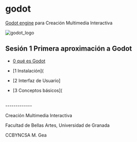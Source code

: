 # godot

[Godot engine](https://godotengine.org/)  para Creación Multimedia Interactiva 

![godot_logo](https://kidscancode.org/godot_recipes/3.x/img/godot3_logo.png?width=50)




## Sesión 1 Primera aproximación a Godot 

* [0 qué es Godot](https://github.com/mgea/godot/wiki/Qu%C3%A9-es-Godot)

* [1 Instalación](

* [2 Interfaz de Usuario]

* [3 Conceptos básicos](





<br>
-------------

Creación Multimedia Interactiva

Facultad de Bellas Artes, Universidad de Granada 

CCBYNCSA M. Gea 




